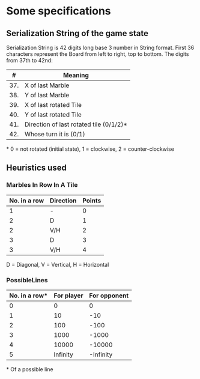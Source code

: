 
# Some specifications

## Serialization String of the game state
Serialization String is 42 digits long base 3 number in String format. First 36 characters represent the Board from left to right, top to bottom.
The digits from 37th to 42nd:

| # | Meaning |
| - | - |
|37.| X of last Marble |
|38.| Y of last Marble |
|39.| X of last rotated Tile |
|40.| Y of last rotated Tile |
|41.| Direction of last rotated tile (0/1/2)\*  |
|42.| Whose turn it is (0/1)  |
\* 0 = not rotated (initial state), 1 = clockwise, 2 = counter-clockwise


## Heuristics used
### Marbles In Row In A Tile
| No. in a row  | Direction | Points    |
| -             | -         | -         |
| 1             | -         | 0         | 
| 2             | D         | 1         |
| 2             | V/H       | 2         |
| 3             | D         | 3         |
| 3             | V/H       | 4         |
D = Diagonal, V = Vertical, H = Horizontal


### PossibleLines
| No. in a row\*| For player	| For opponent  |
| -             | -             |  -             |
| 0             | 0         	| 0	    	|
| 1             | 10         	| -10  		| 
| 2             | 100         	| -100      	|
| 3             | 1000       	| -1000      	|
| 4             | 10000      	| -10000      	|
| 5             | Infinity      | -Infinity     |
\* Of a possible line
